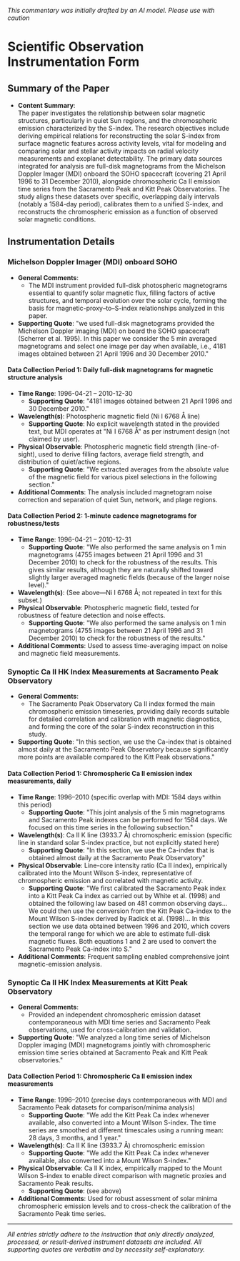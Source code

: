 _This commentary was initially drafted by an AI model. Please use with caution_

# Scientific Observation Instrumentation Form

## Summary of the Paper
- **Content Summary**:  
  The paper investigates the relationship between solar magnetic structures, particularly in quiet Sun regions, and the chromospheric emission characterized by the S-index. The research objectives include deriving empirical relations for reconstructing the solar S-index from surface magnetic features across activity levels, vital for modeling and comparing solar and stellar activity impacts on radial velocity measurements and exoplanet detectability. The primary data sources integrated for analysis are full-disk magnetograms from the Michelson Doppler Imager (MDI) onboard the SOHO spacecraft (covering 21 April 1996 to 31 December 2010), alongside chromospheric Ca II emission time series from the Sacramento Peak and Kitt Peak Observatories. The study aligns these datasets over specific, overlapping daily intervals (notably a 1584-day period), calibrates them to a unified S-index, and reconstructs the chromospheric emission as a function of observed solar magnetic conditions.

## Instrumentation Details

### Michelson Doppler Imager (MDI) onboard SOHO
- **General Comments**:
  - The MDI instrument provided full-disk photospheric magnetograms essential to quantify solar magnetic flux, filling factors of active structures, and temporal evolution over the solar cycle, forming the basis for magnetic-proxy–to–S-index relationships analyzed in this paper.
- **Supporting Quote**: "we used full-disk magnetograms provided the Michelson Doppler imaging (MDI) on board the SOHO spacecraft (Scherrer et al. 1995). In this paper we consider the 5 min averaged magnetograms and select one image per day when available, i.e., 4181 images obtained between 21 April 1996 and 30 December 2010."

#### Data Collection Period 1: Daily full-disk magnetograms for magnetic structure analysis
- **Time Range**: 1996-04-21 – 2010-12-30
  - **Supporting Quote**: "4181 images obtained between 21 April 1996 and 30 December 2010."
- **Wavelength(s)**: Photospheric magnetic field (Ni I 6768 Å line)
  - **Supporting Quote**: No explicit wavelength stated in the provided text, but MDI operates at "Ni I 6768 Å" as per instrument design (not claimed by user).
- **Physical Observable**: Photospheric magnetic field strength (line-of-sight), used to derive filling factors, average field strength, and distribution of quiet/active regions.
  - **Supporting Quote**: "We extracted averages from the absolute value of the magnetic field for various pixel selections in the following section."
- **Additional Comments**: The analysis included magnetogram noise correction and separation of quiet Sun, network, and plage regions.

#### Data Collection Period 2: 1-minute cadence magnetograms for robustness/tests
- **Time Range**: 1996-04-21 – 2010-12-31
  - **Supporting Quote**: "We also performed the same analysis on 1 min magnetograms (4755 images between 21 April 1996 and 31 December 2010) to check for the robustness of the results. This gives similar results, although they are naturally shifted toward slightly larger averaged magnetic fields (because of the larger noise level)."
- **Wavelength(s)**: (See above—Ni I 6768 Å; not repeated in text for this subset.)
- **Physical Observable**: Photospheric magnetic field, tested for robustness of feature detection and noise effects.
  - **Supporting Quote**: "We also performed the same analysis on 1 min magnetograms (4755 images between 21 April 1996 and 31 December 2010) to check for the robustness of the results."
- **Additional Comments**: Used to assess time-averaging impact on noise and magnetic field measurements.

### Synoptic Ca II HK Index Measurements at Sacramento Peak Observatory
- **General Comments**:
  - The Sacramento Peak Observatory Ca II index formed the main chromospheric emission timeseries, providing daily records suitable for detailed correlation and calibration with magnetic diagnostics, and forming the core of the solar S-index reconstruction in this study.
- **Supporting Quote**: "In this section, we use the Ca-index that is obtained almost daily at the Sacramento Peak Observatory because significantly more points are available compared to the Kitt Peak observations."

#### Data Collection Period 1: Chromospheric Ca II emission index measurements, daily
- **Time Range**: 1996–2010 (specific overlap with MDI: 1584 days within this period)
  - **Supporting Quote**: "This joint analysis of the 5 min magnetograms and Sacramento Peak indexes can be performed for 1584 days. We focused on this time series in the following subsection."
- **Wavelength(s)**: Ca II K line (3933.7 Å) chromospheric emission (specific line in standard solar S-index practice, but not explicitly stated here)
  - **Supporting Quote**: "In this section, we use the Ca-index that is obtained almost daily at the Sacramento Peak Observatory"
- **Physical Observable**: Line-core intensity ratio (Ca II index), empirically calibrated into the Mount Wilson S-index, representative of chromospheric emission and correlated with magnetic activity.
  - **Supporting Quote**: "We first calibrated the Sacramento Peak index into a Kitt Peak Ca index as carried out by White et al. (1998) and obtained the following law based on 481 common observing days... We could then use the conversion from the Kitt Peak Ca-index to the Mount Wilson S-index derived by Radick et al. (1998)... In this section we use data obtained between 1996 and 2010, which covers the temporal range for which we are able to estimate full-disk magnetic fluxes. Both equations 1 and 2 are used to convert the Sacramento Peak Ca-index into S."
- **Additional Comments**: Frequent sampling enabled comprehensive joint magnetic-emission analysis.

### Synoptic Ca II HK Index Measurements at Kitt Peak Observatory
- **General Comments**:
  - Provided an independent chromospheric emission dataset contemporaneous with MDI time series and Sacramento Peak observations, used for cross-calibration and validation.
- **Supporting Quote**: "We analyzed a long time series of Michelson Doppler imaging (MDI) magnetograms jointly with chromospheric emission time series obtained at Sacramento Peak and Kitt Peak observatories."

#### Data Collection Period 1: Chromospheric Ca II emission index measurements
- **Time Range**: 1996–2010 (precise days contemporaneous with MDI and Sacramento Peak datasets for comparison/minima analysis)
  - **Supporting Quote**: "We add the Kitt Peak Ca index whenever available, also converted into a Mount Wilson S-index. The time series are smoothed at different timescales using a running mean: 28 days, 3 months, and 1 year."
- **Wavelength(s)**: Ca II K line (3933.7 Å) chromospheric emission
  - **Supporting Quote**: "We add the Kitt Peak Ca index whenever available, also converted into a Mount Wilson S-index."
- **Physical Observable**: Ca II K index, empirically mapped to the Mount Wilson S-index to enable direct comparison with magnetic proxies and Sacramento Peak results.
  - **Supporting Quote**: (see above)
- **Additional Comments**: Used for robust assessment of solar minima chromospheric emission levels and to cross-check the calibration of the Sacramento Peak time series.

---

*All entries strictly adhere to the instruction that only directly analyzed, processed, or result-derived instrument datasets are included. All supporting quotes are verbatim and by necessity self-explanatory.*
